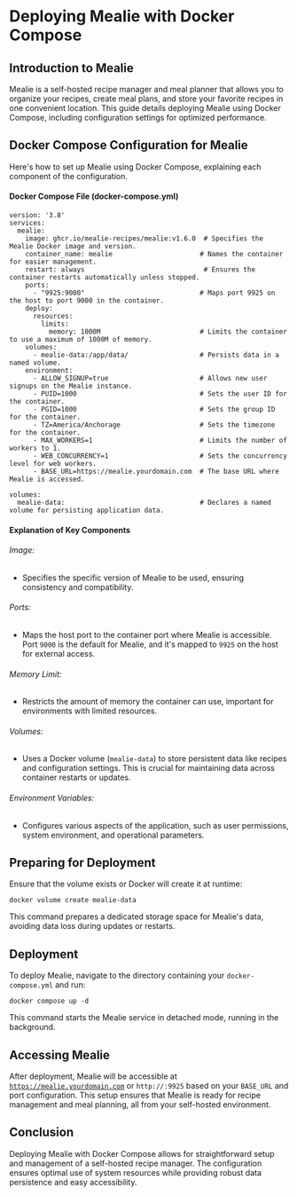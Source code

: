 # Deploying Mealie with Docker Compose

## Introduction to Mealie

Mealie is a self-hosted recipe manager and meal planner that allows you to organize your recipes, create meal plans, and store your favorite recipes in one convenient location. This guide details deploying Mealie using Docker Compose, including configuration settings for optimized performance.

## Docker Compose Configuration for Mealie

Here's how to set up Mealie using Docker Compose, explaining each component of the configuration.

#### Docker Compose File (docker-compose.yml)

```
version: '3.8'
services:
  mealie:
    image: ghcr.io/mealie-recipes/mealie:v1.6.0  # Specifies the Mealie Docker image and version.
    container_name: mealie                      # Names the container for easier management.
    restart: always                              # Ensures the container restarts automatically unless stopped.
    ports:
      - "9925:9000"                             # Maps port 9925 on the host to port 9000 in the container.
    deploy:
      resources:
        limits:
          memory: 1000M                         # Limits the container to use a maximum of 1000M of memory.
    volumes:
      - mealie-data:/app/data/                  # Persists data in a named volume.
    environment:
      - ALLOW_SIGNUP=true                       # Allows new user signups on the Mealie instance.
      - PUID=1000                               # Sets the user ID for the container.
      - PGID=1000                               # Sets the group ID for the container.
      - TZ=America/Anchorage                    # Sets the timezone for the container.
      - MAX_WORKERS=1                           # Limits the number of workers to 1.
      - WEB_CONCURRENCY=1                       # Sets the concurrency level for web workers.
      - BASE_URL=https://mealie.yourdomain.com  # The base URL where Mealie is accessed.

volumes:
  mealie-data:                                  # Declares a named volume for persisting application data.
```

#### Explanation of Key Components

###### Image: 

* Specifies the specific version of Mealie to be used, ensuring consistency and compatibility.

###### Ports: 

* Maps the host port to the container port where Mealie is accessible. Port <code>9000</code> is the default for Mealie, and it's mapped to <code>9925</code> on the host for external access.

###### Memory Limit: 

* Restricts the amount of memory the container can use, important for environments with limited resources.

###### Volumes: 

* Uses a Docker volume (<code>mealie-data</code>) to store persistent data like recipes and configuration settings. This is crucial for maintaining data across container restarts or updates.

###### Environment Variables: 

* Configures various aspects of the application, such as user permissions, system environment, and operational parameters.

## Preparing for Deployment

Ensure that the volume exists or Docker will create it at runtime:

```
docker volume create mealie-data
```

This command prepares a dedicated storage space for Mealie's data, avoiding data loss during updates or restarts.

## Deployment

To deploy Mealie, navigate to the directory containing your <code>docker-compose.yml</code> and run:

```
docker compose up -d
```

This command starts the Mealie service in detached mode, running in the background.

## Accessing Mealie

After deployment, Mealie will be accessible at <code>https://mealie.yourdomain.com</code> or <code>http://<your-server-ip>:9925</code> based on your <code>BASE_URL</code> and port configuration. This setup ensures that Mealie is ready for recipe management and meal planning, all from your self-hosted environment.

## Conclusion

Deploying Mealie with Docker Compose allows for straightforward setup and management of a self-hosted recipe manager. The configuration ensures optimal use of system resources while providing robust data persistence and easy accessibility.